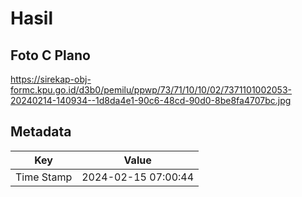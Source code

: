 # Hasil

## Foto C Plano

https://sirekap-obj-formc.kpu.go.id/d3b0/pemilu/ppwp/73/71/10/10/02/7371101002053-20240214-140934--1d8da4e1-90c6-48cd-90d0-8be8fa4707bc.jpg


## Metadata

| Key        | Value               |
| ---------- | ------------------- |
| Time Stamp | 2024-02-15 07:00:44 |



